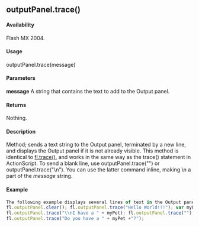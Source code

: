 ## outputPanel.trace()

#### Availability

Flash MX 2004.

#### Usage

outputPanel.trace(message)

#### Parameters

**message** A string that contains the text to add to the Output panel.

#### Returns

Nothing.

#### Description

Method; sends a text string to the Output panel, terminated by a new line, and displays the Output panel if it is not already visible. This method is identical to [fl.trace()](#_bookmark552), and works in the same way as the trace() statement in ActionScript.
To send a blank line, use outputPanel.trace("") or outputPanel.trace("\\n"). You can use the latter command inline, making \\n a part of the *message* string.

#### Example

```javascript
The following example displays several lines of text in the Output panel:
fl.outputPanel.clear(); fl.outputPanel.trace("Hello World!!!"); var myPet = "cat";
fl.outputPanel.trace("\\nI have a " + myPet); fl.outputPanel.trace(""); fl.outputPanel.trace("I love my " + myPet);
fl.outputPanel.trace("Do you have a " + myPet +"?");

```